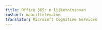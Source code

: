 ```yaml
---
title: Office 365: n liiketoiminnan
inshort: määrittelemätön
translator: Microsoft Cognitive Services
---
```





